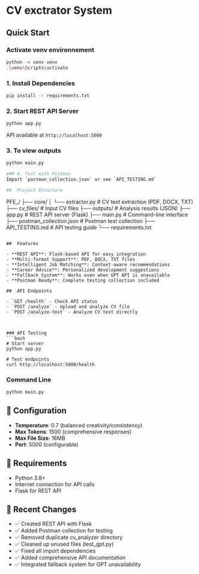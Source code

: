 #  CV exctrator System

##  Quick Start

### Activate venv environnement
```bash
python -m venv venv
.\venv\Scripts\activate
```
### 1. Install Dependencies
```bash
pip install -r requirements.txt
```

### 2. Start REST API Server
```bash
python app.py
```
API available at `http://localhost:5000`

### 3. To view outputs
```bash
python main.py

### 4. Test with Postman
Import `postman_collection.json` or see `API_TESTING.md`

##  Project Structure

```
PFE_/
├── core/
│   └── extractor.py            # CV text extraction (PDF, DOCX, TXT)
├── cv_files/                   # Input CV files
├── outputs/                    # Analysis results (JSON)
├── app.py                      # REST API server (Flask)
├── main.py                     # Command-line interface
├── postman_collection.json     # Postman test collection
├── API_TESTING.md              # API testing guide
└── requirements.txt
```

##  Features

- **REST API**: Flask-based API for easy integration
- **Multi-format Support**: PDF, DOCX, TXT files
- **Intelligent Job Matching**: Context-aware recommendations
- **Career Advice**: Personalized development suggestions
- **Fallback System**: Works even when GPT API is unavailable
- **Postman Ready**: Complete testing collection included

##  API Endpoints

- `GET /health` - Check API status
- `POST /analyze` - Upload and analyze CV file
- `POST /analyze-text` - Analyze CV text directly



### API Testing
```bash
# Start server
python app.py

# Test endpoints
curl http://localhost:5000/health
```

### Command Line
```bash
python main.py
```

## 🔧 Configuration

- **Temperature**: 0.7 (balanced creativity/consistency)
- **Max Tokens**: 1500 (comprehensive responses)
- **Max File Size**: 16MB
- **Port**: 5000 (configurable)

## 📝 Requirements

- Python 3.8+
- Internet connection for API calls
- Flask for REST API

## 🚨 Recent Changes

- ✅ Created REST API with Flask
- ✅ Added Postman collection for testing
- ✅ Removed duplicate cv_analyzer directory
- ✅ Cleaned up unused files (test_gpt.py)
- ✅ Fixed all import dependencies
- ✅ Added comprehensive API documentation
- ✅ Integrated fallback system for GPT unavailability

